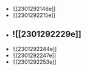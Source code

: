 - ![[2301292146e]]
- ![[2301292215e]]
- ![[2301292229e]]
	- 
- ![[2301292244e]]
- ![[2301292247e]]
- ![[2301292253e]]